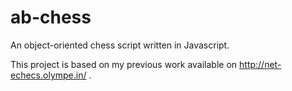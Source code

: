 # ab-chess

An object-oriented chess script written in Javascript.

This project is based on my previous work available on http://net-echecs.olympe.in/ .

